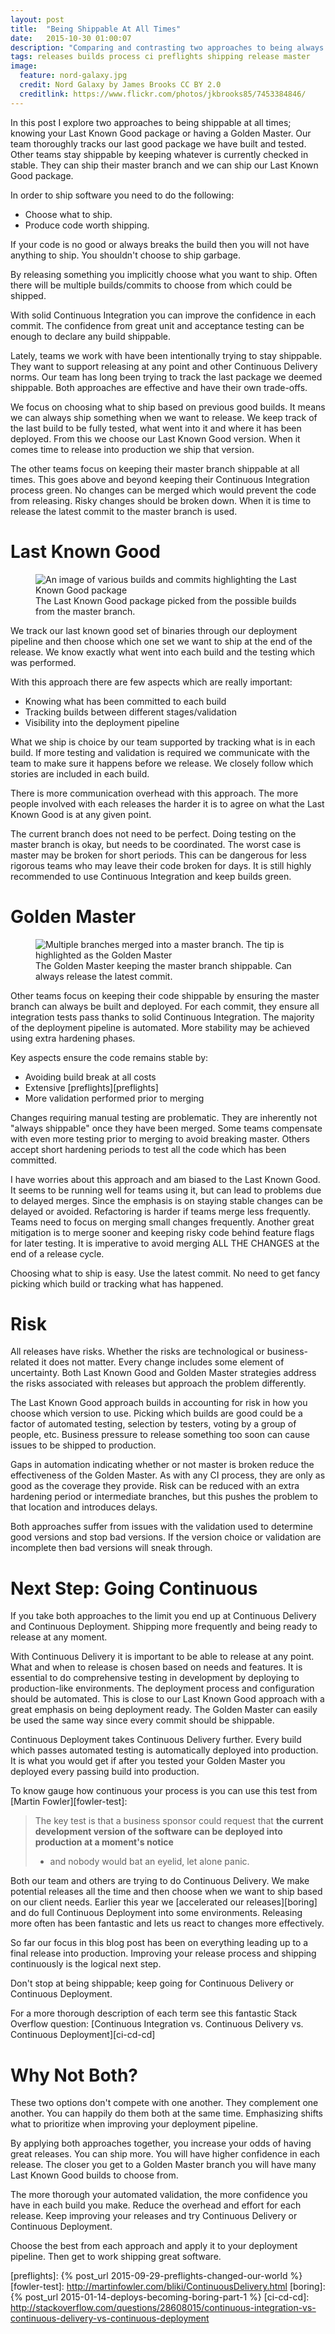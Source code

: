 ```yaml
---
layout: post
title:  "Being Shippable At All Times"
date:   2015-10-30 01:00:07
description: "Comparing and contrasting two approaches to being always shippable"
tags: releases builds process ci preflights shipping release master
image:
  feature: nord-galaxy.jpg
  credit: Nord Galaxy by James Brooks CC BY 2.0
  creditlink: https://www.flickr.com/photos/jkbrooks85/7453384846/
---
```


In this post I explore two approaches to being shippable at all times;
knowing your Last Known Good package or having a Golden Master. Our team
thoroughly tracks our last good package we have built and tested. Other teams stay
shippable by keeping whatever is currently checked in stable. They can ship
their master branch and we can ship our Last Known Good package.

In order to ship software you need to do the following:

* Choose what to ship.
* Produce code worth shipping.

If your code is no good or always breaks the build then you will not have
anything to ship. You shouldn't choose to ship garbage.

By releasing something you implicitly choose what you want to ship. Often there
will be multiple builds/commits to choose from which could be shipped.

With solid Continuous Integration you can improve the confidence in each commit.
The confidence from great unit and acceptance testing can be enough to declare
any build shippable.

Lately, teams we work with have been intentionally trying to stay shippable.
They want to support releasing at any point and other Continuous Delivery
norms. Our team has long been trying to track the last package we deemed
shippable. Both approaches are effective and have their own trade-offs.

We focus on choosing what to ship based on previous good builds. It means we can always ship something when
we want to release. We keep track of the last build to be fully
tested, what went into it and where it has been deployed. From this
we choose our Last Known Good version. When it comes time to release
into production we ship that version.

The other teams focus on keeping their master branch shippable at all times. This
goes above and beyond keeping their Continuous Integration process green. No changes
can be merged which would prevent the code from releasing. Risky changes should be
broken down. When it is time to release the latest commit to the master branch is used.

Last Known Good
===============================================================================

<figure class="image-center">
	<img
		src="/images/lkg.jpg"
		alt="An image of various builds and commits highlighting the Last Known Good package">
	<figcaption>
		The Last Known Good package picked from the possible builds from the master branch.
	</figcaption>
</figure>

We track our last known good set of binaries through our deployment pipeline
and then choose which one set we want to ship at the end of the release. We
know exactly what went into each build and the testing which was performed.

With this approach there are few aspects which are really important:

* Knowing what has been committed to each build
* Tracking builds between different stages/validation
* Visibility into the deployment pipeline

What we ship is choice by our team supported by tracking what is in each build. If more
testing and validation is required we communicate with the team to make sure it
happens before we release. We closely follow which stories are included
in each build.

There is more communication overhead with this approach. The more people involved
with each releases the harder it is to agree on what the Last Known Good
is at any given point.

The current branch does not need to be perfect. Doing testing on the master branch is okay,
but needs to be coordinated. The worst case is master may be broken for short
periods. This can be dangerous for less
rigorous teams who may leave their code broken for days. It is still highly
recommended to use Continuous Integration and keep builds green.

Golden Master
===============================================================================

<figure class="image-center">
	<img
		src="/images/golden-master.jpg"
		alt="Multiple branches merged into a master branch. The tip is highlighted as the Golden Master">
	<figcaption>
		The Golden Master keeping the master branch shippable. Can always release the latest commit.
	</figcaption>
</figure>

Other teams focus on keeping their code shippable by ensuring the master branch
can always be built and deployed. For each commit, they ensure all integration tests
pass thanks to solid Continuous Integration. The majority of the deployment
pipeline is automated. More stability may be achieved using extra hardening phases.

Key aspects ensure the code remains stable by:

* Avoiding build break at all costs
* Extensive [preflights][preflights]
* More validation performed prior to merging

Changes requiring manual testing are problematic. They are inherently
not "always shippable" once they have been merged. Some teams compensate with even
more testing prior to merging to avoid breaking master. Others accept short
hardening periods to test all the code which has been committed.

I have worries about this approach and am biased to the Last Known Good. It seems
to be running well for teams using it, but can lead to problems due to delayed
merges. Since the emphasis is on staying stable changes can be delayed or avoided.
Refactoring is harder if teams merge less frequently. Teams need to focus on
merging small changes frequently. Another great mitigation is to merge sooner and
keeping risky code behind feature flags for later testing. It is imperative to
avoid merging ALL THE CHANGES at the end of a release cycle.

Choosing what to ship is easy. Use the latest commit. No need to get fancy
picking which build or tracking what has happened.

Risk
===============================================================================

All releases have risks. Whether the risks are technological or business-related it
does not matter. Every change includes some element of uncertainty. Both Last
Known Good and Golden Master strategies address the risks associated with
releases but approach the problem differently.

The Last Known Good approach builds in accounting for risk in how you choose
which version to use. Picking which builds are good could be a factor of
automated testing, selection by testers, voting by a group of people, etc.
Business pressure to release something too soon can cause issues to be shipped
to production.

Gaps in automation indicating whether or not master is broken reduce the
effectiveness of the Golden Master. As with any CI process, they are only as
good as the coverage they provide. Risk can be reduced with an extra
hardening period or intermediate branches, but this pushes the problem
to that location and introduces delays.

Both approaches suffer from issues with the validation used to determine good
versions and stop bad versions. If the version choice or validation are incomplete
then bad versions will sneak through.

Next Step: Going Continuous
===============================================================================

If you take both approaches to the limit you end up at Continuous Delivery and
Continuous Deployment. Shipping more frequently and being ready to release at
any moment.

With Continuous Delivery it is important to be able to release at any point. What
and when to release is chosen based on needs and features. It is essential to
do comprehensive testing in development by deploying to production-like environments.
The deployment process and configuration should be automated. This is close to
our Last Known Good approach with a great emphasis on being deployment ready.
The Golden Master can easily be used the same way since every commit should be
shippable.

Continuous Deployment takes Continuous Delivery further. Every build which
passes automated testing is automatically deployed into production.
It is what you would get if after you tested your Golden Master you deployed
every passing build into production.

To know gauge how continuous your process is you can use this test from [Martin Fowler][fowler-test]:

> The key test is that a business sponsor could request that
> **the current development version of the software can be deployed into production at a moment's notice**
> - and nobody would bat an eyelid, let alone panic.

Both our team and others are trying to do Continuous Delivery. We
make potential releases all the time and then choose when we want to ship based
on our client needs. Earlier this year we [accelerated our releases][boring] and
do full Continuous Deployment into some environments. Releasing more often has
been fantastic and lets us react to changes more effectively.

So far our focus in this blog post has been on everything leading up to a final
release into production. Improving your release process and
shipping continuously is the logical next step.

Don't stop at being shippable; keep going for Continuous Delivery or Continuous
Deployment.

For a more thorough description of each term see this fantastic Stack Overflow
question: [Continuous Integration vs. Continuous Delivery vs. Continuous Deployment][ci-cd-cd]

Why Not Both?
===============================================================================

These two options don't compete with one another. They complement one another.
You can happily do them both at the same time. Emphasizing shifts what to
prioritize when improving your deployment pipeline.

By applying both approaches together, you increase your odds of having
great releases. You can ship more. You will have higher confidence in each
release. The closer you get to a Golden Master branch you will have many
Last Known Good builds to choose from.

The more thorough your automated validation, the more confidence you have
in each build you make. Reduce the overhead and effort for each release.
Keep improving your releases and try Continuous Delivery or Continuous
Deployment.

Choose the best from each approach and apply it to your deployment pipeline.
Then get to work shipping great software.

[preflights]: {% post_url 2015-09-29-preflights-changed-our-world %}
[fowler-test]: http://martinfowler.com/bliki/ContinuousDelivery.html
[boring]: {% post_url 2015-01-14-deploys-becoming-boring-part-1 %}
[ci-cd-cd]: http://stackoverflow.com/questions/28608015/continuous-integration-vs-continuous-delivery-vs-continuous-deployment
